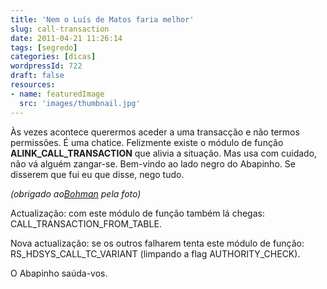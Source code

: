 ```yaml
---
title: 'Nem o Luís de Matos faria melhor'
slug: call-transaction
date: 2011-04-21 11:26:14
tags: [segredo]
categories: [dicas]
wordpressId: 722
draft: false
resources:
- name: featuredImage
  src: 'images/thumbnail.jpg'
---
```

Às vezes acontece querermos aceder a uma transacção e não termos permissões. É uma chatice. Felizmente existe o módulo de função **ALINK_CALL_TRANSACTION** que alivia a situação. Mas usa com cuidado, não vá alguém zangar-se. Bem-vindo ao lado negro do Abapinho. Se disserem que fui eu que disse, nego tudo.

_(obrigado ao[Bohman][1] pela foto)_

Actualização: com este módulo de função também lá chegas: CALL_TRANSACTION_FROM_TABLE.

Nova actualização: se os outros falharem tenta este módulo de função: RS_HDSYS_CALL_TC_VARIANT (limpando a flag AUTHORITY_CHECK).

O Abapinho saúda-vos.

   [1]: http://www.flickr.com/photos/bohman/210977249/
